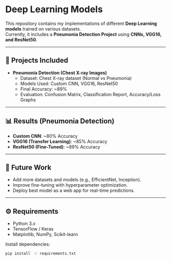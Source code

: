 # Deep Learning Models 

This repository contains my implementations of different **Deep Learning models** trained on various datasets.  
Currently, it includes a **Pneumonia Detection Project** using **CNNs, VGG16, and ResNet50**.

---

## 📂 Projects Included
- **Pneumonia Detection (Chest X-ray Images)**
  - Dataset: Chest X-ray dataset (Normal vs Pneumonia)
  - Models Used: Custom CNN, VGG16, ResNet50
  - Final Accuracy: ~89%
  - Evaluation: Confusion Matrix, Classification Report, Accuracy/Loss Graphs

---

## 📊 Results (Pneumonia Detection)
- **Custom CNN**: ~80% Accuracy  
- **VGG16 (Transfer Learning)**: ~85% Accuracy  
- **ResNet50 (Fine-Tuned)**: ~89% Accuracy  

---

## 🔮 Future Work
- Add more datasets and models (e.g., EfficientNet, Inception).
- Improve fine-tuning with hyperparameter optimization.
- Deploy best model as a web app for real-time predictions.

---

## ⚙️ Requirements
- Python 3.x
- TensorFlow / Keras
- Matplotlib, NumPy, Scikit-learn

Install dependencies:
```bash
pip install -r requirements.txt
